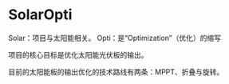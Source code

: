 # SolarOpti
Solar：项目与太阳能相关。 Opti：是“Optimization”（优化）的缩写

项目的核心目标是优化太阳能光伏板的输出。

目前的太阳能板的输出优化的技术路线有两条：MPPT、折叠与旋转。
